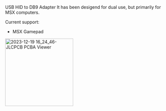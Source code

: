 USB HID to DB9 Adapter
It has been desigend for dual use, but primarily for MSX computers.

Current support:
- MSX Gamepad

<img width="218" alt="2023-12-19 16_24_46-JLCPCB PCBA Viewer" src="https://github.com/arkadiuszmakarenko/CH32_DB9/assets/5903872/3a4a7b3f-e82d-4fbb-9802-76f4703539a0">
